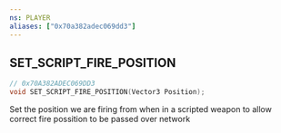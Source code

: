 ```yaml
---
ns: PLAYER
aliases: ["0x70a382adec069dd3"]
---
```

## SET_SCRIPT_FIRE_POSITION

```c
// 0x70A382ADEC069DD3
void SET_SCRIPT_FIRE_POSITION(Vector3 Position);
```

Set the position we are firing from when in a scripted weapon to allow correct fire possition to be passed over network

